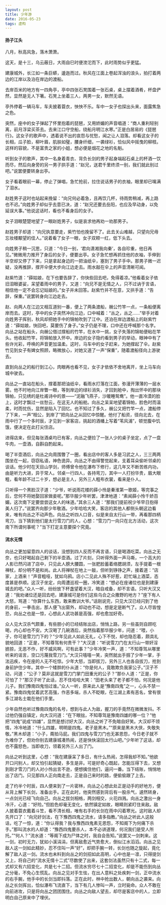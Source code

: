 ```yaml
---
layout: post
title: 少年游
date: 2016-05-23
tags: 虚构
---
```


#### 扬子江头
八月，秋高风急，落木萧萧。

这天，是十三，乌云蔽日，大雨自巳时便滂沱而下，此时雨势似乎更猛。

建康城外，长江如一条巨蟒，逶迤而过。秋风在江面上卷起浑浊的浪头，拍打着两边的江岸以及泊在岸边的渡船。

去岸百米的地方有一四角亭，亭中四张石凳围着一张石桌，桌上摆着酒肴，杯盘俨然，显然是无人下箸。石凳上坐着三人，两男一女，默然无语。

亭外停着一辆马车，车夫披着蓑衣，怏怏不乐。车中一女子也探出头来，面露焦急之色。

突然，座中的女子弹起了怀里抱着的琵琶，又用娇媚的声音唱道：“商人重利轻别离，前月浮梁买茶去。去来江口守空船，绕船月明江水寒。”正是白居易的《琵琶行》。这女子的歌声中，透着说不出的哀怨与忧愁，闻之让人泪落。却看这女子的长相，瓜子脸，柳叶眉，肌肤如璧，腰身纤细，一袭绿衫，恰似风中摇曳的柳枝。这样的容貌，不是富贵之家的小姐，想必便是烟花之地的名魁。

听到女子的歌声，其中一名身着青衣、背负长剑的男子起身端起石桌上的杯酒一饮而尽，然后向身旁的另一男子拱手道：“赵兄，送君千里终须一别，我们就此别过吧。”说罢便要转身出亭。

女子看着眼前一幕，停止了弹唱，急忙抢前，拉住说话男子的衣袖，眼里却已噙满了泪水。

赵姓男子这时也站起来挽留：“向兄何必着急，且再饮几杯，待雨势稍减，再上路也不迟。”向姓男子却似乎去意已决，道：“赵兄还要去岳阳，也应及早动身，以免延误大事。”他说这话时，看也不看身后的女子。

女子泪眼楚楚地望了一眼赵姓男子，似是哀求他再劝一劝那男子。

赵姓男子却道：“向兄执意要走，紫竹怕也挽留不了。此去关山难越，只望向兄毋忘妆楼颙望的佳人。”说着看了女子一眼，女子双颊一红，低下头去。

向姓男子稍一沉思，只道：“今日一别，‘君向潇湘我向秦’，各自珍重，他日再见。”微微用力推开了身后的女子，便要出亭。女子急忙想再抓住他的衣袖，手伸到半空却又停了下来，只是拿起身边的一把油纸伞，塞到了男子手中。那男子微一迟疑，没再推辞，撑开伞便大步向江边走去。雨水敲在伞上的声音清晰可闻。

赵紫竹道：“薛姑娘，在下也要告辞了，你快些回去吧，免得着凉。”他看着女子依旧泪眼婆娑，呆望着雨中的男子，又道：“向兄不是无情之人，只不过讷于言语，相信他一定不会忘记姑娘的。”女子并未回答。赵紫竹并不在意，又拱手道：“告辞，保重。”说罢转身向江边走去。

赵、向两人在江边又相互道别一番，便上了两条渡船，艄公竹竿一点，一条船便离岸而去。这时，亭中的女子突然冲向江边，口中喊着：“丛之，丛之……”举手对着向姓男子挥别，秋风却把她手中的锦帕吹到了江中。还泊在岸边渡船上的赵紫竹道：“薛姑娘，快回吧，莫要伤了身子。”女子仍是不理，口中还在呼喊那个名字。向丛之站在船头，向艄公借过撑船的竹竿，在水中一挑，女子失落的锦帕便粘在竿头。他收起竹竿，将锦帕放入怀中。岸边的女子隐约看到男子的举动，眼神中有了些许光彩，呼唤的声音更加温柔。这时，马车中的女子赶来，为她撑起了伞。赵紫竹见到女子有婢女照顾，略微放心，对她又道了一声“保重”，随着渡船径向上游驶去。

直到向丛之的船行到江心，肉眼再也看不见，女子才依依不舍地离开，坐上马车向城中驶去。

向丛之一直站在船头，撑着那把油纸伞，看雨水打落在江面，弥漫开薄薄的一层水雾。他不时地向江岸瞥一眼，等到岸边的绿衫消失，才回到舱中，掏出怀中的那块锦帕，只见绣的是杜甫诗中的景——“泥融飞燕子，沙暖睡鸳鸯”。他一直冷漠的脸上，这时才飘过一丝愁云，在这无人的船舱。向丛之呆呆地望着锦帕，脸色时而温柔，时而忧伤，显然是陷入了回忆。也不知过了多久，艄公又把竹竿一点，渡船停了下来，一声“相公，到岸了”把向丛之从回忆中惊醒。他付了船资，径向北去，在雨中行了一个多时辰，才见到一家客店，挑起的酒幡上写着“苇风浦”，顿觉腹中饥饿，便决定在此打尖住店。

进得店来，但见每张酒桌均已有客，向丛之便捡了一张人少的桌子坐定，点了一盘牛肉，一壶酒，自斟自酌起来。

喝了半壶酒后，向丛之向周围瞥了一圈，看出店中的客人多是习武之人，三三两两围坐在一起，窃窃私语，神色诡异。向丛之不由得警觉起来，支着耳朵偷听邻桌的谈话。他少时在天目山学剑，师傅曾令他在瀑布下修行，这几年又不断苦练内功，由是听力大进，异于常人。邻桌一行四人，各持弯刀，其中一人打扮华贵，眉大眼粗，看年龄不过二十岁，想必是主人，另外三人粗布衣裳，看来是仆人。

只听得一个黑脸汉子道：“少爷，听说雨花楼的薛小怜是秦淮第一歌姬，等完事之后，您何不将她娶回家做妾呢。”那华服少年听罢，津津地道：“素闻薛小怜千娇百媚，这次南下定要尝尝这女人的味道。”其余三人道：“那我们提前祝少爷早日抱得美人归了。”说罢齐向那少年敬酒。少年哈哈大笑，客店的其他人都侧头朝这边看来，唯有向丛之不动声色。向丛之听四人口音，似是来自太行山一带，再看那四柄弯刀，当下猜到他们是太行雪刀门的人，心想：“雪刀门一向只在北方活动，这次南下所谓何事呢？”当下打定主意要探个究竟。

#### 流水无情
向丛之更加留意四人的谈话，没想到四人反而不再言语，只是喝酒吃菜。向丛之无奈，也只好喝起自己剩下的半壶酒。过了片刻，只听得外面一声马嘶，一个高大的人影已然闪进了店中，只见此人膀大腰圆，一张肥脸蓄着络腮胡须，左手提着一根禅杖，却分明不是和尚。此人将禅杖在地上一敲，但听到铮铮之声，接着道：“店家，上酒来！”声音粗哑，犹如乌鸦。店小二见此人殊不好惹，赶忙端上酒菜，态度甚是恭顺。这汉子坐定，向周遭巡视一圈，冷笑道：“想必在座诸位也是到建康城去的吧。”众人一听，纷纷放下杯盏望着大汉，暗自戒备，却不言语。只听大汉又道：“我劝诸位还是回去吧，建康城可是你们这些乌合之众撒野的地方？”座下有人大怒，骂道：“你算什么东西，敢来教训大爷。”话刚说完，只见大汉已经闪到了他的身前，一拳击出，那人便飞出窗外，却动也不动，想是定是断气了。众人尽皆惶恐，向丛之也是一惊，心想此人武功甚是高强，却也愈加好奇。

众人见大汉杀气颇重，有些胆小的已经结账出店，悄悄上路，另一些虽则自顾吃喝，内心却也不安。大汉喝了几碗酒后，突然指着那华服少年，问道：“喂，小子，你可是雪刀门下的？”少年见此人如此无礼，心下不悦，却也隐忍着，颇具礼貌地回道：“正是，不知尊驾有何贵干？”大汉道：“听说雪刀门在太行山一带奸淫掳掠，无恶不作，好不威风啊，可有此事？”少年冷笑一声，道：“不知尊驾从哪里听来的谣言，空口污蔑我雪刀门。”大汉只嘻嘻一笑，突然就出手掴了少年一掌，手法迅疾，令在座的人无不吃惊。少年大怒，当即拔刀，另外三人也各自拔刀，抢到身前护住少年。其中一个矮胖的仆从道：“你是何人，竟敢欺负我家公子。”汉子不动，问道：“公子？莫非这就是雪刀门掌门田重光的公子？”那仆人道：“正是，你可怕了？”那汉子听了此话，忍不住哈哈大笑：“田老头来了老子都不怕，何况是他儿子。我们豫南四鬼怕过谁。”众人一听，原来此人是“豫南四鬼”之一，心头不禁一紧。豫南四鬼仗着武艺高强，作恶多端，杀人不眨眼，在江湖上素有恶名，曾有很多江湖名士栽在他们手里。

少年自然也听过豫南四鬼的名号，想到与此人为敌，握刀的手竟然在微微发抖。不过他仍强自镇定，向大汉问道：“在下眼拙，不知尊驾是豫南四雄的哪一位？”他把“四鬼”说成“四雄”，显然是想讨好大汉，向丛之听了不免暗自好笑。大汉却不领情，冷冷地道：“什么四雄，明明是四鬼。老子是黑木。”“原来是黑木大侠，失敬失敬。”黑木却道：“小子，甭拍马屁。我们四鬼与雪刀门也无甚恩怨，今日老子就不为难你了，但劝你别去建康城凑热闹，还是快快滚回太行山吧。”少年听了这话，却也不露怒色，当即收刀，领着另外三人出了门。

向丛之听到这里，心想：“我在建康呆了多日，有什么热闹，怎得我却不知。”他欲开口问别人，却又怕引起猜疑，多生是非。可是好奇心既起，怎能压得下去，又想到刚才雪刀门的人对小怜出言不逊，便想擒住他们，逼问一番。当下结账，悄悄地出了店门。只见那四人正向南走去，正是自己来时的路，便偷偷跟了上去。

走了约半个时辰，四人便来到了一片密林，向丛之心想此处正是动手的好地方，便从背上解下长剑，准备出手。正在此时，他突然感到背后有一股杀气，遽然转身，一点剑光已经飞向自己。向丛之拔剑相格，两剑相交，火花四溅。向丛之激出一身冷汗，心道：“好险。”但脸色却毫无变化，依然镇定如故，眼睛则紧盯住来敌。敌人披着蓑衣戴着斗笠，看不清长相，唯有右手的长剑在雨中闪着寒光。这时敌人却先开口了：“向兄好剑法，在下豫西四鬼之流水，请多指教。”向丛之听此人这般话，吃了一惊，道：“你认得我？我与豫西四鬼素无恩怨，不知阁下为何痛下杀手。”那叫流水的人却道：“豫西四鬼要杀人，本不必讲道理，何况我们是受人所托。”“何人？”流水道：“等阁下成为尸体之时，我自会告知。”说罢又一剑刺来。这一剑，初时无力，犹如小溪涓涓，但离敌愈近气势愈大，倒似江水滔滔。向丛之见敌人这一剑如此精妙，忍不住叫一声“好”，却把手腕一转，长剑也随之旋起，竟化解了敌人这一剑。流水也未料到向丛之的剑招如此高明，心中也是一凛，只得提剑又上，将自己的“流水无情十二式”尽数使了出来，这套剑法虽然只有十二式，每一式却又有六招变化，共是七十二招。但流水穷尽七十二招变化，却是不能伤到向丛之分毫，不免心生慌乱。向丛之见对手生怯，在出人意料之处疾刺一剑，正中流水的右手腕，他手中的长剑当即抖落。正在此时，林中抢出数人，朝向丛之袭来。向丛之长剑挥出，恰似瀑布飞流直下，当下有几人惨叫一声，立时毙命。众人不敢在向前进攻，只是将向丛之团团围住。向丛之向敌人望去，却尽是客店中的人，立即明白自己原来中了埋伏。
